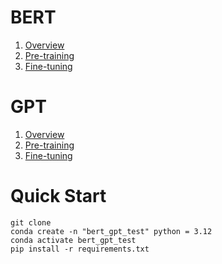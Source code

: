 # BERT  
1. [Overview](./BERT/overview.ipynb)
2. [Pre-training](./BERT/pre-training.ipynb)
3. [Fine-tuning](./BERT/fine-tuning.ipynb)

# GPT
1. [Overview](./GPT/overview.ipynb)
2. [Pre-training](./GPT/pre-training.ipynb)
3. [Fine-tuning](./GPT/fine-tuning.ipynb)

# Quick Start
```
git clone 
conda create -n "bert_gpt_test" python = 3.12
conda activate bert_gpt_test
pip install -r requirements.txt
```